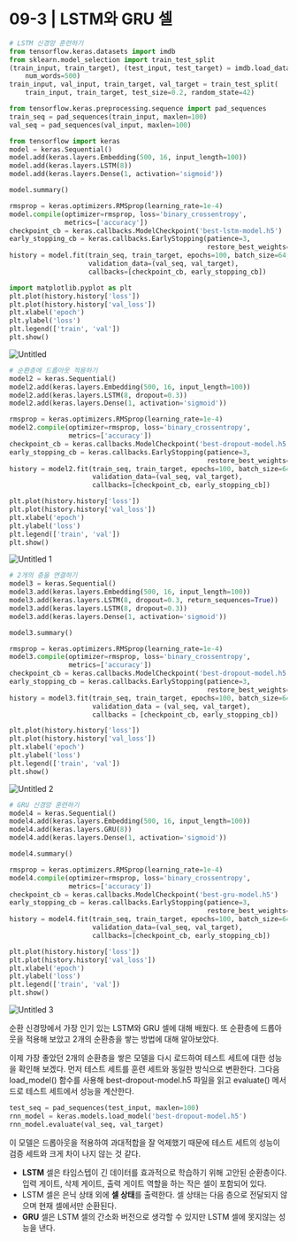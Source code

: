 # 09-3 | LSTM와 GRU 셀

```python
# LSTM 신경망 훈련하기
from tensorflow.keras.datasets import imdb
from sklearn.model_selection import train_test_split
(train_input, train_target), (test_input, test_target) = imdb.load_data(
    num_words=500)
train_input, val_input, train_target, val_target = train_test_split(
    train_input, train_target, test_size=0.2, random_state=42)

from tensorflow.keras.preprocessing.sequence import pad_sequences
train_seq = pad_sequences(train_input, maxlen=100)
val_seq = pad_sequences(val_input, maxlen=100)

from tensorflow import keras
model = keras.Sequential()
model.add(keras.layers.Embedding(500, 16, input_length=100))
model.add(keras.layers.LSTM(8))
model.add(keras.layers.Dense(1, activation='sigmoid'))

model.summary()

rmsprop = keras.optimizers.RMSprop(learning_rate=1e-4)
model.compile(optimizer=rmsprop, loss='binary_crossentropy',
              metrics=['accuracy'])
checkpoint_cb = keras.callbacks.ModelCheckpoint('best-lstm-model.h5')
early_stopping_cb = keras.callbacks.EarlyStopping(patience=3,
                                                  restore_best_weights=True)
history = model.fit(train_seq, train_target, epochs=100, batch_size=64,
                    validation_data=(val_seq, val_target),
                    callbacks=[checkpoint_cb, early_stopping_cb])

import matplotlib.pyplot as plt
plt.plot(history.history['loss'])
plt.plot(history.history['val_loss'])
plt.xlabel('epoch')
plt.ylabel('loss')
plt.legend(['train', 'val'])
plt.show()
```
![Untitled](https://user-images.githubusercontent.com/87055471/129478843-917ba966-962c-483f-b230-6231e2a4a1aa.png)


```python
# 순환층에 드롭아웃 적용하기
model2 = keras.Sequential()
model2.add(keras.layers.Embedding(500, 16, input_length=100))
model2.add(keras.layers.LSTM(8, dropout=0.3))
model2.add(keras.layers.Dense(1, activation='sigmoid'))

rmsprop = keras.optimizers.RMSprop(learning_rate=1e-4)
model2.compile(optimizer=rmsprop, loss='binary_crossentropy',
               metrics=['accuracy'])
checkpoint_cb = keras.callbacks.ModelCheckpoint('best-dropout-model.h5')
early_stopping_cb = keras.callbacks.EarlyStopping(patience=3,
                                                  restore_best_weights=True)
history = model2.fit(train_seq, train_target, epochs=100, batch_size=64,
                     validation_data=(val_seq, val_target),
                     callbacks=[checkpoint_cb, early_stopping_cb])

plt.plot(history.history['loss'])
plt.plot(history.history['val_loss'])
plt.xlabel('epoch')
plt.ylabel('loss')
plt.legend(['train', 'val'])
plt.show()
```
![Untitled 1](https://user-images.githubusercontent.com/87055471/129478855-e225bbad-c51b-441d-846c-54a366544a4a.png)

```python
# 2개의 층을 연결하기
model3 = keras.Sequential()
model3.add(keras.layers.Embedding(500, 16, input_length=100))
model3.add(keras.layers.LSTM(8, dropout=0.3, return_sequences=True))
model3.add(keras.layers.LSTM(8, dropout=0.3))
model3.add(keras.layers.Dense(1, activation='sigmoid'))

model3.summary()

rmsprop = keras.optimizers.RMSprop(learning_rate=1e-4)
model3.compile(optimizer=rmsprop, loss='binary_crossentropy',
               metrics=['accuracy'])
checkpoint_cb = keras.callbacks.ModelCheckpoint('best-dropout-model.h5')
early_stopping_cb = keras.callbacks.EarlyStopping(patience=3,
                                                  restore_best_weights=True)
history = model3.fit(train_seq, train_target, epochs=100, batch_size=64,
                     validation_data = (val_seq, val_target),
                     callbacks = [checkpoint_cb, early_stopping_cb])

plt.plot(history.history['loss'])
plt.plot(history.history['val_loss'])
plt.xlabel('epoch')
plt.ylabel('loss')
plt.legend(['train', 'val'])
plt.show()
```
![Untitled 2](https://user-images.githubusercontent.com/87055471/129478865-8f95ac5a-5f4f-478d-bfc4-87c9d016d12b.png)


```python
# GRU 신경망 훈련하기
model4 = keras.Sequential()
model4.add(keras.layers.Embedding(500, 16, input_length=100))
model4.add(keras.layers.GRU(8))
model4.add(keras.layers.Dense(1, activation='sigmoid'))

model4.summary()

rmsprop = keras.optimizers.RMSprop(learning_rate=1e-4)
model4.compile(optimizer=rmsprop, loss='binary_crossentropy',
               metrics=['accuracy'])
checkpoint_cb = keras.callbacks.ModelCheckpoint('best-gru-model.h5')
early_stopping_cb = keras.callbacks.EarlyStopping(patience=3,
                                                  restore_best_weights=True)
history = model4.fit(train_seq, train_target, epochs=100, batch_size=64,
                     validation_data=(val_seq, val_target),
                     callbacks=[checkpoint_cb, early_stopping_cb])

plt.plot(history.history['loss'])
plt.plot(history.history['val_loss'])
plt.xlabel('epoch')
plt.ylabel('loss')
plt.legend(['train', 'val'])
plt.show()
```
![Untitled 3](https://user-images.githubusercontent.com/87055471/129478868-483e3c7e-0a7b-4ab8-abbb-6c9a27f42f5e.png)


순환 신경망에서 가장 인기 있는 LSTM와 GRU 셀에 대해 배웠다. 또 순환층에 드롭아웃을 적용해 보았고 2개의 순환층을 쌓는 방법에 대해 알아보았다.

이제 가장 좋았던 2개의 순환층을 쌓은 모델을 다시 로드하여 테스트 세트에 대한 성능을 확인해 보겠다. 먼저 테스트 세트를 훈련 세트와 동일한 방식으로 변환한다. 그다음 load_model() 함수를 사용해 best-dropout-model.h5 파일을 읽고 evaluate() 메서드로 테스트 세트에서 성능을 계산한다.

```python
test_seq = pad_sequences(test_input, maxlen=100)
rnn_model = keras.models.load_model('best-dropout-model.h5')
rnn_model.evaluate(val_seq, val_target)
```

이 모델은 드롭아웃을 적용하여 과대적합을 잘 억제했기 때문에 테스트 세트의 성능이 검증 세트와 크게 차이 나지 않는 것 같다.

- **LSTM** 셀은 타임스텝이 긴 데이터를 효과적으로 학습하기 위해 고안된 순환층이다. 입력 게이트, 삭제 게이트, 출력 게이트 역할을 하는 작은 셀이 포함되어 있다.
- LSTM 셀은 은닉 상태 외에 **셀 상태**를 출력한다. 셀 상태는 다음 층으로 전달되지 않으며 현재 셀에서만 순환된다.
- **GRU** 셀은 LSTM 셀의 간소화 버전으로 생각할 수 있지만 LSTM 셀에 못지않는 성능을 낸다.

